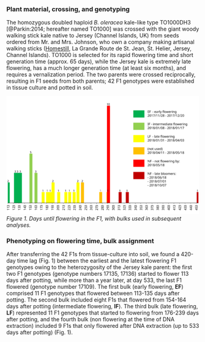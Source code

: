 ### Plant material, crossing, and genotyping

The homozygous doubled haploid _B. oleracea_ kale-like type TO1000DH3 [@Parkin:2014; hereafter named TO1000] was 
crossed with the giant woody walking stick kale native to Jersey (Channel Islands, UK) from seeds ordered from Mr. and 
Mrs. Johnson, who own a company making artisanal walking sticks ([Homestill](http://homestill.co.uk/cabbage.html), La 
Grande Route de St. Jean, St. Helier, Jersey, Channel Islands). TO1000 is selected for its rapid flowering time and 
short generation time (approx. 65 days), while the Jersey kale is extremely late flowering, has a much longer generation 
time (at least six months), and requires a vernalization period. The two parents were crossed reciprocally, resulting in 
F1 seeds from both parents; 42 F1 genotypes were established in tissue culture and potted in soil.

![](images/histogram_flowering_time_Brassica_F1.svg)
_Figure 1. Days until flowering in the F1, with bulks used in subsequent analyses._

### Phenotyping on flowering time, bulk assignment

After transferring the 42 F1s from tissue-culture into soil, we found a 420-day time lag (Fig. 1) between the earliest 
and the latest flowering F1 genotypes owing to the heterozygosity of the Jersey kale parent: the first two F1 genotypes 
(genotype numbers 17135, 17136) started to flower 113 days after potting, while more than a year later, at day 533, the 
last F1 flowered (genotype number 17109). The first bulk (early flowering, **EF**) comprised 11 F1 genotypes that 
flowered between 113-135 days after potting. The second bulk included eight F1s that flowered from 154-164 days after 
potting (intermediate flowering, **IF**). The third bulk (late flowering, **LF**) represented 11 F1 genotypes that 
started to flowering from 176-239 days after potting, and the fourth bulk (non flowering at the time of DNA extraction) 
included 9 F1s that only flowered after DNA extraction (up to 533 days after potting) (Fig. 1).